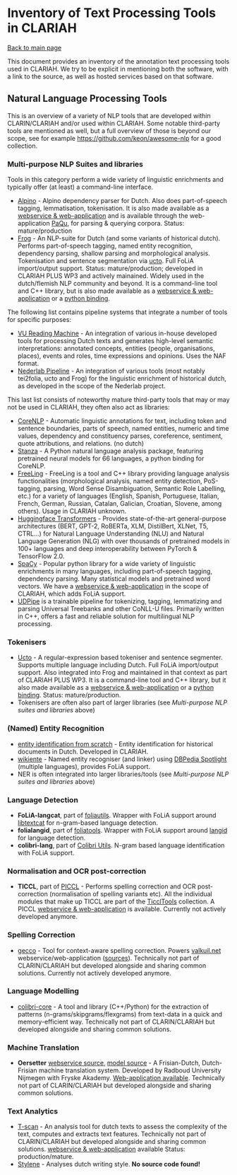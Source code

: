 # Inventory of Text Processing Tools in CLARIAH

[Back to main page](../README.md)

This document provides an inventory of the annotation text processing tools used in CLARIAH.
We try to be explicit in mentioning both the software, with a link to the source,
as well as hosted services based on that software.

## Natural Language Processing Tools

This is an overview of a variety of NLP tools that are developed within CLARIN/CLARIAH and/or used within CLARIAH.  Some
notable third-party tools are mentioned as well, but a full overview of those is beyond our scope, see for example
https://github.com/keon/awesome-nlp for a good collection.

### Multi-purpose NLP Suites and libraries

Tools in this category perform a wide variety of linguistic enrichments and typically offer (at least) a command-line
interface.

- [Alpino](https://github.com/rug-compling/alpino) - Alpino dependency parser for Dutch. Also does part-of-speech tagging, lemmatisation, tokenisation. It is also made available as a [webservice & web-application](https://webservices-lst.science.ru.nl/alpino) and is available through the web-application  [PaQu](https://github.com/rug-compling/paqu/), for parsing & querying corpora. Status: mature/production
- [Frog](https://languagemachines.github.io/frog/) - An NLP-suite for Dutch (and some variants of historical dutch). Performs part-of-speech tagging, named entity recognition, dependency parsing, shallow parsing and morphological analysis. Tokenisation and sentence segmentation via [ucto](https://languagemachines.github.io/ucto). Full FoLiA import/output support. Status: mature/production; developed in CLARIAH PLUS WP3 and actively mainained. Widely used in the dutch/flemish NLP community and beyond. It is a command-line tool and C++ library, but is also made available as a [webservice & web-application](https://webservices-lst.science.ru.nl/frog) or a [python binding](https://github.com/proycon/python-frog).


The following list contains pipeline systems that integrate a number of tools for specific purposes:

- [VU Reading Machine](https://github.com/cltl/vu-rm-pip3) - An integration of various in-house developed tools for processing Dutch texts and generates high-level semantic interpretations: annotated concepts, entities (people, organisations, places), events and roles, time expressions and opinions. Uses the NAF format.
- [Nederlab Pipeline](https://github.com/proycon/nederlab-pipeline)  - An integration of various tools (most notably
  tei2folia, ucto and Frog) for the linguistic enrichment of historical dutch, as developed in the scope of the Nederlab
  project.

This last list consists of noteworthy mature third-party tools that may or may not be used in CLARIAH, they often also act as libraries:

- [CoreNLP](https://stanfordnlp.github.io/CoreNLP/) - Automatic linguistic annotations for text, including token and sentence boundaries, parts of speech, named entities, numeric and time values, dependency and constituency parses, coreference, sentiment, quote attributions, and relations. (no dutch)
- [Stanza](https://stanfordnlp.github.io/stanza/) - A Python natural language analysis package, featuring pretrained
    neural models for 66 languages, a python binding for CoreNLP.
- [FreeLing](http://nlp.lsi.upc.edu/freeling/) - FreeLing is a tool and C++ library providing language analysis functionalities (morphological analysis, named entity detection, PoS-tagging, parsing, Word Sense Disambiguation, Semantic Role Labelling, etc.) for a variety of languages (English, Spanish, Portuguese, Italian, French, German, Russian, Catalan, Galician, Croatian, Slovene, among others). Usage in CLARIAH unknown.
- [Huggingface Transformers](https://github.com/huggingface/transformers) - Provides state-of-the-art general-purpose architectures (BERT, GPT-2, RoBERTa, XLM, DistilBert, XLNet, T5, CTRL...) for Natural Language Understanding (NLU) and Natural Language Generation (NLG) with over thousands of pretrained models in 100+ languages and deep interoperability between PyTorch & TensorFlow 2.0.
- [SpaCy](https://spacy.io/) - Popular python library for a wide variety of linguistic enrichments in many languages, including part-of-speech tagging, dependency parsing. Many statistical models and pretrained word vectors. We have a [webservice & web-application](https://webservices-lst.science.ru.nl/spacy) in the scope of CLARIAH, which adds FoLiA support.
- [UDPipe](https://github.com/ufal/udpipe) is a trainable pipeline for tokenizing, tagging, lemmatizing and parsing Universal Treebanks and other CoNLL-U files. Primarily written in C++, offers a fast and reliable solution for multilingual NLP processing.


### Tokenisers

- [Ucto](https://github.com/LanguageMachines/ucto) - A regular-expression based tokeniser and sentence segmenter. Supports multiple language including Dutch. Full FoLiA import/output support. Also integrated into Frog and maintained in that context as part of CLARIAH PLUS WP3. It is a command-line tool and C++ library, but it also made available as a [webservice & web-application](https://webservices-lst.science.ru.nl/ucto) or a [python binding](https://github.com/proycon/python-ucto). Status: mature/production.
- Tokenisers are often also part of larger libraries (see *Multi-purpose NLP suites and libraries* above)

### (Named) Entity Recognition

- [entity identification from scratch](https://github.com/cltl/entity-identification-from-scratch) - Entity
  identification for historical documents in Dutch. Developed in CLARIAH.
- [wikiente](https://github.com/proycon/wikiente) - Named entity recogniser (and linker) using [DBPedia Spotlight](https://www.dbpedia-spotlight.org/) (multiple languages), provides FoLiA support.
- NER is often integrated into larger libraries/tools (see *Multi-purpose NLP suites and libraries* above)

### Language Detection

- **FoLiA-langcat**, part of [foliautils](https://github.com/LanguageMachines/foliautils). Wrapper with FoLiA support around [libtextcat](https://www.let.rug.nl/~vannoord/TextCat/) for n-gram-based language detection.
- **folialangid**, part of [foliatools](https://github.com/proycon/foliatools). Wrapper with FoLiA support around [langid](https://github.com/saffsd/langid.py) for language detection.
- **colibri-lang**, part of [Colibri Utils](https://github.com/proycon/colibri-utils). N-gram based language
  identification with FoLiA support.

### Normalisation and OCR post-correction

- **TICCL**, part of [PICCL](https://github.com/LanguageMachines/PICCL) - Performs spelling correction and OCR post-correction (normalisation of spelling variants etc). All the individual modules that make up TICCL are part of the [TicclTools](https://github.com/LanguageMachines/ticcltools) collection. A PICCL [webservice & web-application](https://webservices-lst.science.ru.nl/piccl) is available. Currently not actively developed anymore.

### Spelling Correction

- [gecco](https://github.com/proycon/gecco) - Tool for context-aware spelling correction. Powers
  [valkuil.net](https://valkuil.net) webservice/web-application ([sources](https://github.com/proycon/valkuil-gecco)). Technically not part
  of CLARIN/CLARIAH but developed alongside and sharing common solutions. Currently not actively developed anymore.

### Language Modelling

- [colibri-core](https://github.com/proycon/colibri-core) - A tool and library (C++/Python) for the extraction of
  patterns (n-grams/skipgrams/flexgrams) from text-data in a quick and memory-efficient way. Technically not part
  of CLARIN/CLARIAH but developed alongside and sharing common solutions.

### Machine Translation

- **Oersetter** [webservice source](https://github.com/proycon/oersetter-webservice), [model
  source](https://github.com/proycon/oersetter-models) - A Frisian-Dutch, Dutch-Frisian machine translation system. Developed by Radboud University Nijmegen with Fryske Akademy. [Web-application available](https://taalweb.frl/oersetter). Technically not part
  of CLARIN/CLARIAH but developed alongside and sharing common solutions.

### Text Analytics

- [T-scan](https://github.com/proycon/tscan) - An analysis tool for dutch texts to assess the complexity of the text, computes and extracts text features. Technically not part of CLARIN/CLARIAH but developed alongside and sharing common solutions. [webservice & web-application](https://webservices-lst.science.ru.nl/tscan) available Status: production/mature.
- [Stylene](https://www.clips.uantwerpen.be/cgi-bin/stylenedemo.html) - Analyses dutch writing style. **No source code found!**


